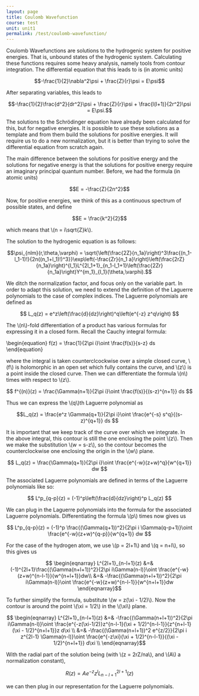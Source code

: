 ```yaml
---
layout: page
title: Coulomb Wavefunction
course: test
unit: unit1
permalink: /test/coulomb-wavefunction/
---
```


Coulomb Wavefunctions are solutions to the hydrogenic system for positive energies. That is, unbound states of the hydrogenic system. Calculating these functions requires some heavy analysis, namely tools from contour integration. The differential equation that this leads to is (in atomic units)

$$-\frac{1}{2}\nabla^2\psi + \frac{Z}{r}\psi = E\psi$$

After separating variables, this leads to 

$$-\frac{1}{2}\frac{d^2}{dr^2}\psi + \frac{Z}{r}\psi + \frac{l(l+1)}{2r^2}\psi = E\psi.$$

The solutions to the Schrödinger equation have already been calculated for this, but for negative energies. It is possible to use these solutions as a template and from them build the solutions for positive energies. It will require us to do a new normalization, but it is better than trying to solve the differential equation from scratch again. 

The main difference between the solutions for positive energy and the solutions for negative energy is that the solutions for positive energy require an imaginary principal quantum number. Before, we had the formula (in atomic units)

$$E = -\frac{Z}{2n^2}$$

Now, for positive energies, we think of this as a continuous spectrum of possible states, and define 

$$E = \frac{k^2}{2}$$

which means that \\(n = i\sqrt{Z}k\\). 

The solution to the hydrogenic equation is as follows: 

$$\psi_{nlm}(r,\theta,\varphi) = \sqrt{\left(\frac{2Z}{n_1a}\right)^3\frac{(n_1-l_1-1)!}{2n((n_1+l_1)!)^3}}\exp\left(-\frac{Zr}{n_1 a}\right)\left(\frac{2rZ}{n_1a}\right)^{l_1}L^{2l_1+1}_{n_1-l_1+1}\left(\frac{2Zr}{n_1a}\right)Y^{m_1}_{l_1}(\theta,\varphi).$$

We ditch the normalization factor, and focus only on the variable part. In order to adapt this solution, we need to extend the definition of the Laguerre polynomials to the case of complex indices. The Laguerre polynomials are defined as

$$ L_q(z) = e^z\left(\frac{d}{dz}\right)^q\left(e^{-z} z^q\right) $$

The \\(n\\)-fold differentiation of a product has various formulas for expressing it in a closed form. Recall the Cauchy integral formula:

\begin{equation}
f(z) = \frac{1}{2\pi i}\oint \frac{f(s)}{s-z} ds
\end{equation}

where the integral is taken counterclcockwise over a simple closed curve, \\(f\\) is holomorphic in an open set which fully contains the curve, and \\(z\\) is a point inside the closed curve. Then we can differentiate the formula \\(n\\) times with respect to \\(z\\).

$$ f^{(n)}(z) = \frac{\Gamma(n+1)}{2\pi i}\oint \frac{f(s)}{(s-z)^{n+1}} ds $$

Thus we can express the \\(q\\)th Laguerre polynomial as 

$$L_q(z) = \frac{e^z \Gamma(q+1)}{2\pi i}\oint \frac{e^{-s} s^q}{(s-z)^{q+1}} ds $$

It is important that we keep track of the curve over which we integrate. In the above integral, this contour is still the one enclosing the point \\(z\\).  Then we make the substitution \\(w = s-z\\), so the contour becomes the counterclockwise one enclosing the origin in the \\(w\\) plane.

$$ L_q(z) = \frac{\Gamma(q+1)}{2\pi i}\oint \frac{e^{-w}(z+w)^q}{w^{q+1}} dw $$

The associated Laguerre polynomials are defined in terms of the Laguerre polynomials like so:

$$ L^p_{q-p}(z) = (-1)^p\left(\frac{d}{dz}\right)^p L_q(z) $$

We can plug in the Laguerre polynomials into the formula for the associated Laguerre polynomials. Differentiating the formula \\(p\\) times now gives us

$$ L^p_{q-p}(z) = (-1)^p \frac{(\Gamma(q+1))^2}{2\pi i \Gamma(q-p+1)}\oint \frac{e^{-w}(z+w)^{q-p}}{w^{q+1}} dw $$

For the case of the hydrogen atom, we use \\(p = 2l+1\\) and \\(q = n+l\\), so this gives us 

$$ \begin{eqnarray}
L^{2l+1}_{n-l+1}(z) &=& (-1)^{2l+1}\frac{(\Gamma(n+l+1))^2}{2\pi i\Gamma(n-l)}\oint \frac{e^{-w}(z+w)^{n-l-1}}{w^{n+l+1}}dw\\
&=& -\frac{(\Gamma(n+l+1))^2}{2\pi i\Gamma(n-l)}\oint \frac{e^{-w}(z+w)^{n-l-1}}{w^{n+l+1}}dw
\end{eqnarray}$$

To further simplify the formula, substitute \\(w = z(\xi - 1/2)\\). Now the contour is around the point \\(\xi = 1/2\\) in the \\(\xi\\) plane. 

$$ \begin{eqnarray}
L^{2l+1}_{n-l+1}(z) &=& -\frac{(\Gamma(n+l+1))^2}{2\pi i\Gamma(n-l)}\oint \frac{e^{-z(\xi-1/2)}z^{n-l-1}(\xi + 1/2)^{n-l-1}}{z^{n+l-1}(\xi - 1/2)^{n+l+1}}z d\xi \\ 
&=& -\frac{(\Gamma(n+l+1))^2 e^{z/2}}{2\pi i z^{2l-1} \Gamma(n-l)}\oint \frac{e^{-z\xi}(\xi + 1/2)^{n-l-1}}{(\xi - 1/2)^{n+l+1}} d\xi \\ 
\end{eqnarray}$$

With the radial part of the solution being (with \\(z = 2rZ/na\\), and \\(A\\) a normalization constant),

$$R(z) = Ae^{-z} z^l L^{2l+1}_{n-l+1}(z)$$

we can then plug in our representation for the Laguerre polynomials. 